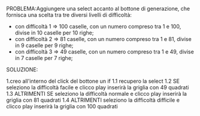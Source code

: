 PROBLEMA:Aggiungere una select accanto al bottone di generazione, che fornisca una scelta tra tre diversi livelli di difficoltà:
- con difficoltà 1 => 100 caselle, con un numero compreso tra 1 e 100, divise in 10 caselle per 10 righe;
- con difficoltà 2 => 81 caselle, con un numero compreso tra 1 e 81, divise in 9 caselle per 9 righe;
- con difficoltà 3 => 49 caselle, con un numero compreso tra 1 e 49, divise in 7 caselle per 7 righe;

SOLUZIONE:

1.creo all'interno del click del bottone un if 
    1.1 recupero la select
    1.2 SE seleziono la difficoltà facile e clicco play inserirà la griglia con 49 quadrati
    1.3 ALTRIMENTI SE seleziono la difficoltà normale e clicco play inserirà la griglia con 81 quadrati
    1.4 ALTRIMENTI seleziono la difficoltà difficile e clicco play inserirà la griglia con 100 quadrati